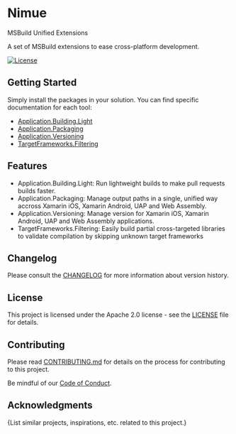 # Nimue

MSBuild Unified Extensions

A set of MSBuild extensions to ease cross-platform development.

[![License](https://img.shields.io/badge/License-Apache%202.0-blue.svg)](LICENSE)

## Getting Started

Simply install the packages in your solution. You can find specific documentation for each tool:
- [Application.Building.Light](/src/Application.Building.Light/Readme.md)
- [Application.Packaging](/src/Application.Packaging/Readme.md)
- [Application.Versioning](/src/Application.Versioning/Readme.md)
- [TargetFrameworks.Filtering](/src/TargetFrameworks.Filtering/Readme.md)

## Features

- Application.Building.Light: Run lightweight builds to make pull requests builds faster.
- Application.Packaging: Manage output paths in a single, unified way accross Xamarin iOS, Xamarin Android, UAP and Web Assembly.
- Application.Versioning: Manage version for Xamarin iOS, Xamarin Android, UAP and Web Assembly applications.
- TargetFrameworks.Filtering: Easily build partial cross-targeted libraries to validate compilation by skipping unknown target frameworks

## Changelog

Please consult the [CHANGELOG](CHANGELOG.md) for more information about version
history.

## License

This project is licensed under the Apache 2.0 license - see the
[LICENSE](LICENSE) file for details.

## Contributing

Please read [CONTRIBUTING.md](CONTRIBUTING.md) for details on the process for
contributing to this project.

Be mindful of our [Code of Conduct](CODE_OF_CONDUCT.md).

## Acknowledgments

{List similar projects, inspirations, etc. related to this project.}
